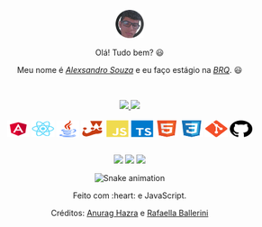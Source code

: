 <p align="center" style="border-radius:100%"><img height="auto" width="10%"  src="/assets/profile-pic (1).png" ></p>

<div>
  <p align="center">Olá! Tudo bem? 😃️</p>
  <p align="center">Meu nome é <a href="https://www.linkedin.com/in/alexsandro-dev/"><i>Alexsandro Souza</i></a> e eu faço estágio na  <a href="https://www.brq.com"><i>BRQ</i></a>. 😃️</p>
 
  </a><br>
  


<div align="center">
  <a href="https://github.com/NitroAS">
    <img height="150em" src="https://github-readme-stats.vercel.app/api?username=NitroAS&count_private=true&include_all_commits=true&show_icons=true&theme=dracula&hide_border=false&show_owner=true"/>
    <img height="150em" src="https://github-readme-stats.vercel.app/api/top-langs/?username=NitroAS&theme=dracula&hide_border=false&&layout=compact"/>
  </a>
</div>

<div align="center" valign="top"><br>
  <img align="center" alt="Angular" height="30" width="40" src="/assets/angular git.png">
  <img align="center" alt="React" height="30" width="40" src="https://raw.githubusercontent.com/devicons/devicon/master/icons/react/react-original.svg">
  <img align="center" alt="Java" height="30" width="40" src="/assets/java.png">
  <img align="center" alt="Jest" height="30" width="40" src="/assets/jestIcON.svg">
  <img align="center" alt="JS" height="30" width="40" src="https://raw.githubusercontent.com/devicons/devicon/master/icons/javascript/javascript-plain.svg">
  <img align="center" alt="TS" height="30" width="40" src="https://raw.githubusercontent.com/devicons/devicon/master/icons/typescript/typescript-plain.svg">
  <img align="center" alt="HTML" height="30" width="40" src="https://raw.githubusercontent.com/devicons/devicon/master/icons/html5/html5-original.svg">
  <img align="center" alt="CSS" height="30" width="40" src="https://raw.githubusercontent.com/devicons/devicon/master/icons/css3/css3-original.svg">
  <img align="center" alt="git" height="30" width="40" src="https://raw.githubusercontent.com/devicons/devicon/master/icons/git/git-original.svg">

  <img align="center" alt="github" height="30" width="40" src="/assets/Github.png">
</div><br>

<div align="center">
 
  <a href="https://instagram.com/alexsandro_316?utm_medium=copy_link" target="_blank"><img src="https://img.shields.io/badge/-Instagram-%23E4405F?style=for-the-badge&logo=instagram&logoColor=white" target="_blank"></a>
  <a href="https://www.linkedin.com/in/alexsandro-souza-732b89236/" target="_blank"><img src="https://img.shields.io/badge/-LinkedIn-%230077B5?style=for-the-badge&logo=linkedin&logoColor=white" target="_blank"></a> 
  <a href="mailto:alexsandrosouzadasilva75@gmail.com"><img src="https://img.shields.io/badge/-Gmail-%23333?style=for-the-badge&logo=gmail&logoColor=white" target="_blank"></a>
</div>

<div align="center">
  
  ![Snake animation](https://github.com/danielbped/danielbped/blob/output/github-contribution-grid-snake.svg)
  
</div>

<div align="center">
  <p>Feito com :heart: e JavaScript.</p>
  <p>Créditos: <a href="https://github.com/anuraghazra/github-readme-stats">Anurag Hazra</a> e <a href="https://github.com/rafaballerini">Rafaella Ballerini</a></p>
</div>
